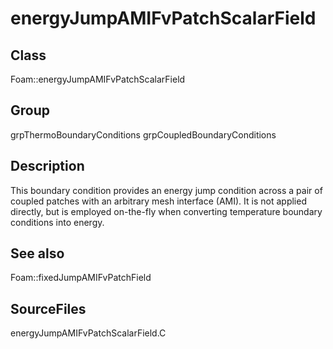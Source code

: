 # energyJumpAMIFvPatchScalarField 
## Class
Foam::energyJumpAMIFvPatchScalarField

## Group
grpThermoBoundaryConditions grpCoupledBoundaryConditions

## Description
This boundary condition provides an energy jump condition across a pair
of coupled patches with an arbitrary mesh interface (AMI).  It is not
applied directly, but is employed on-the-fly when converting temperature
boundary conditions into energy.

## See also
Foam::fixedJumpAMIFvPatchField

## SourceFiles
energyJumpAMIFvPatchScalarField.C

